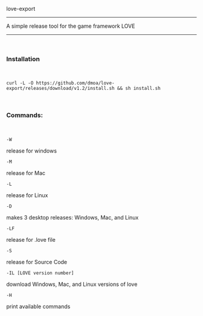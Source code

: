 
love-export

----

A simple release tool for the game framework LOVE

----

<br>

<h3> Installation </h3>  <br>

`curl -L -O https://github.com/dmoa/love-export/releases/download/v1.2/install.sh && sh install.sh`

<br>

<h3> Commands: </h3>  <br>



`-W`  <br>

release for windows



`-M`  <br>

release for Mac



`-L`  <br>

release for Linux



`-D`  <br>

makes 3 desktop releases: Windows, Mac, and Linux



`-LF`  <br>

release for .love file



`-S`  <br>

release for Source Code



`-IL [LOVE version number]`  <br>

download Windows, Mac, and Linux versions of love



`-H`  <br>

print available commands